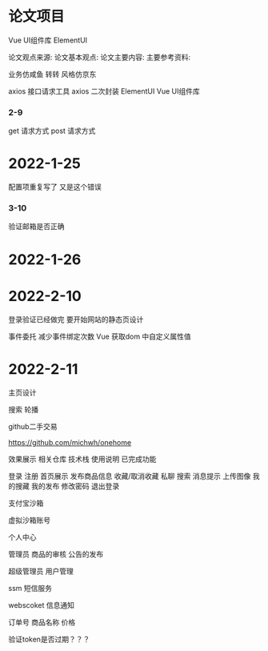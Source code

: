 # 论文项目

Vue UI组件库 ElementUI

论文观点来源:
论文基本观点:
论文主要内容:
主要参考资料:

业务仿咸鱼 转转
风格仿京东

axios 接口请求工具 axios 二次封装
ElementUI Vue UI组件库

### 2-9

get 请求方式
post 请求方式

# 2022-1-25

配置项重复写了 又是这个错误

### 3-10

验证邮箱是否正确

# 2022-1-26

# 2022-2-10

登录验证已经做完 要开始网站的静态页设计

事件委托 减少事件绑定次数
Vue 获取dom 中自定义属性值


# 2022-2-11

主页设计

搜索
轮播



github二手交易

https://github.com/michwh/onehome

效果展示
相关仓库
技术栈
使用说明
已完成功能

登录
注册
首页展示
发布商品信息
收藏/取消收藏
私聊
搜索
消息提示
上传图像
我的搜藏
我的发布
修改密码
退出登录

支付宝沙箱

虚拟沙箱账号

个人中心

管理员 
商品的审核
公告的发布

超级管理员
用户管理

ssm 短信服务

webscoket 信息通知


订单号 
商品名称
价格

验证token是否过期？？？